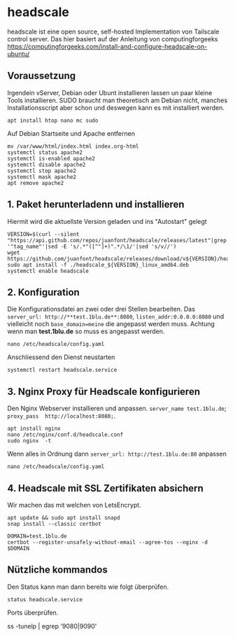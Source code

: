 # headscale
headscale ist eine open source, self-hosted Implementation von Tailscale control server.
Das hier basiert auf der Anleitung von computingforgeeks https://computingforgeeks.com/install-and-configure-headscale-on-ubuntu/

## Voraussetzung
Irgendein vServer, Debian oder Ubunt installieren lassen un paar kleine Tools installieren. SUDO braucht man theoretisch am Debian nicht, manches Installationsscript aber schon und deswegen kann es mit installiert werden.

```
apt install htop nano mc sudo
```

Auf Debian Startseite und Apache entfernen
```
mv /var/www/html/index.html index.org-html
systemctl status apache2
systemctl is-enabled apache2
systemctl disable apache2
systemctl stop apache2
systemctl mask apache2
apt remove apache2
```

## 1. Paket herunterladenn und installieren
Hiermit wird die aktuellste Version geladen und ins "Autostart" gelegt
```
VERSION=$(curl --silent "https://api.github.com/repos/juanfont/headscale/releases/latest"|grep '"tag_name"'|sed -E 's/.*"([^"]+)".*/\1/'|sed 's/v//')
wget https://github.com/juanfont/headscale/releases/download/v${VERSION}/headscale_${VERSION}_linux_amd64.deb
sudo apt install -f ./headscale_${VERSION}_linux_amd64.deb
systemctl enable headscale
```
## 2. Konfiguration
Die Konfigurationsdatei an zwei oder drei Stellen bearbeiten. 
Das `server_url: http://**test.1blu.de**:8080`, `listen_addr:0.0.0.0:8080` und vielleicht noch `base_domain=meine` die angepasst werden muss. Achtung wenn man **test.1blu.de** so muss es angepasst werden.

```
nano /etc/headscale/config.yaml
```

Anschliessend den Dienst neustarten

```
systemctl restart headscale.service
```

## 3. Nginx Proxy für Headscale konfigurieren
Den Nginx Webserver installieren und anpassen. `server_name test.1blu.de`; `proxy_pass  http://localhost:8080;`.

```
apt install nginx
nano /etc/nginx/conf.d/headscale.conf
sudo nginx  -t
```

Wenn alles in Ordnung dann `server_url: http://test.1blu.de:80` anpassen

```
nano /etc/headscale/config.yaml
```

## 4. Headscale mit SSL Zertifikaten absichern
Wir machen das mit welchen von LetsEncrypt.

```
apt update && sudo apt install snapd
snap install --classic certbot
```

```
DOMAIN=test.1blu.de
certbot --register-unsafely-without-email --agree-tos --nginx -d $DOMAIN
```




## Nützliche kommandos
Den Status kann man dann bereits wie folgt überprüfen.

`status headscale.service`

Ports überprüfen.

ss -tunelp | egrep '9080|9090'
```
```

